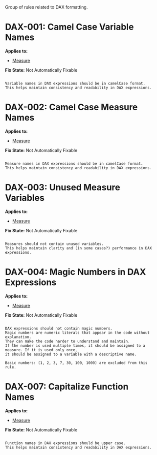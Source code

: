 Group of rules related to DAX formatting.



# DAX-001: Camel Case Variable Names

**Applies to:**

- [Measure](/SSAS/entities/measure)

**Fix State:** Not Automatically Fixable

```

Variable names in DAX expressions should be in camelCase format.
This helps maintain consistency and readability in DAX expressions.

```

# DAX-002: Camel Case Measure Names

**Applies to:**

- [Measure](/SSAS/entities/measure)

**Fix State:** Not Automatically Fixable

```

Measure names in DAX expressions should be in camelCase format.
This helps maintain consistency and readability in DAX expressions.

```

# DAX-003: Unused Measure Variables

**Applies to:**

- [Measure](/SSAS/entities/measure)

**Fix State:** Not Automatically Fixable

```

Measures should not contain unused variables.
This helps maintain clarity and (in some cases?) performance in DAX expressions.

```

# DAX-004: Magic Numbers in DAX Expressions

**Applies to:**

- [Measure](/SSAS/entities/measure)

**Fix State:** Not Automatically Fixable

```

DAX expressions should not contain magic numbers.
Magic numbers are numeric literals that appear in the code without explanation.
They can make the code harder to understand and maintain.
If the number is used multiple times, it should be assigned to a measure. If it is used only once,
it should be assigned to a variable with a descriptive name.

Basic numbers: (1, 2, 3, 7, 30, 100, 1000) are excluded from this rule.

```

# DAX-007: Capitalize Function Names

**Applies to:**

- [Measure](/SSAS/entities/measure)

**Fix State:** Not Automatically Fixable

```

Function names in DAX expressions should be upper case.
This helps maintain consistency and readability in DAX expressions.

```

